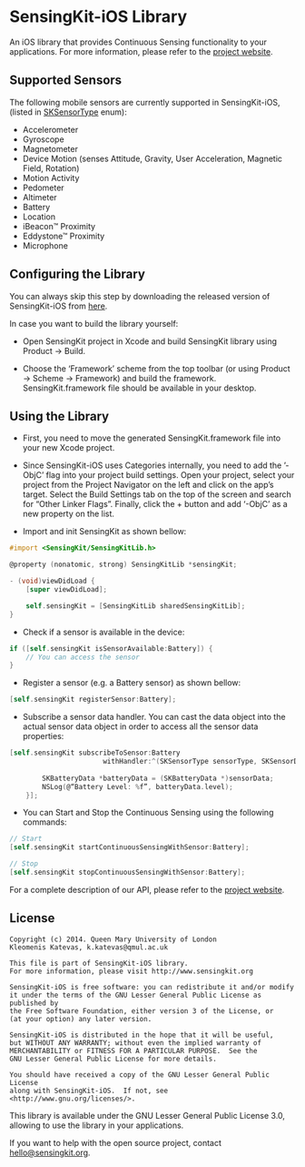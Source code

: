 # SensingKit-iOS Library

An iOS library that provides Continuous Sensing functionality to your applications. For more information, please refer to the [project website](http://www.sensingkit.org).


## Supported Sensors

The following mobile sensors are currently supported in SensingKit-iOS, (listed in [SKSensorType](SensingKit/SKSensorType.h) enum):

- Accelerometer
- Gyroscope
- Magnetometer
- Device Motion (senses Attitude, Gravity, User Acceleration, Magnetic Field, Rotation)
- Motion Activity
- Pedometer
- Altimeter
- Battery
- Location
- iBeacon™ Proximity
- Eddystone™ Proximity
- Microphone


## Configuring the Library

You can always skip this step by downloading the released version of SensingKit-iOS from [here](https://github.com/SensingKit/SensingKit-iOS/releases).

In case you want to build the library yourself:

- Open SensingKit project in Xcode and build SensingKit library using Product -> Build.

- Choose the ‘Framework’ scheme from the top toolbar (or using Product -> Scheme -> Framework) and build the framework. SensingKit.framework file should be available in your desktop.


## Using the Library

- First, you need to move the generated SensingKit.framework file into your new Xcode project.

- Since SensingKit-iOS uses Categories internally, you need to add  the ’-ObjC’ flag into your project build settings. Open your project, select your project from the Project Navigator on the left and click on the app’s target. Select the Build Settings tab on the top of the screen and search for “Other Linker Flags”. Finally, click the + button and add ‘-ObjC’ as a new property on the list.

- Import and init SensingKit as shown bellow:

```objectivec
#import <SensingKit/SensingKitLib.h>

@property (nonatomic, strong) SensingKitLib *sensingKit;

- (void)viewDidLoad {
    [super viewDidLoad];

    self.sensingKit = [SensingKitLib sharedSensingKitLib];
}
```


- Check if a sensor is available in the device:

```objectivec
if ([self.sensingKit isSensorAvailable:Battery]) {
    // You can access the sensor
}
```


- Register a sensor (e.g. a Battery sensor) as shown bellow:

```objectivec
[self.sensingKit registerSensor:Battery];
```


- Subscribe a sensor data handler. You can cast the data object into the actual sensor data object in order to access all the sensor data properties:

```objectivec
[self.sensingKit subscribeToSensor:Battery
                       withHandler:^(SKSensorType sensorType, SKSensorData *sensorData) {
        
        SKBatteryData *batteryData = (SKBatteryData *)sensorData;
        NSLog(@“Battery Level: %f”, batteryData.level);
    }];
```



- You can Start and Stop the Continuous Sensing using the following commands:

```objectivec
// Start
[self.sensingKit startContinuousSensingWithSensor:Battery];

// Stop
[self.sensingKit stopContinuousSensingWithSensor:Battery];
```


For a complete description of our API, please refer to the [project website](http://www.sensingkit.org).

## License

```
Copyright (c) 2014. Queen Mary University of London
Kleomenis Katevas, k.katevas@qmul.ac.uk

This file is part of SensingKit-iOS library.
For more information, please visit http://www.sensingkit.org

SensingKit-iOS is free software: you can redistribute it and/or modify
it under the terms of the GNU Lesser General Public License as published by
the Free Software Foundation, either version 3 of the License, or
(at your option) any later version.

SensingKit-iOS is distributed in the hope that it will be useful,
but WITHOUT ANY WARRANTY; without even the implied warranty of
MERCHANTABILITY or FITNESS FOR A PARTICULAR PURPOSE.  See the
GNU Lesser General Public License for more details.

You should have received a copy of the GNU Lesser General Public License
along with SensingKit-iOS.  If not, see <http://www.gnu.org/licenses/>.
```

This library is available under the GNU Lesser General Public License 3.0, allowing to use the library in your applications.

If you want to help with the open source project, contact hello@sensingkit.org.
